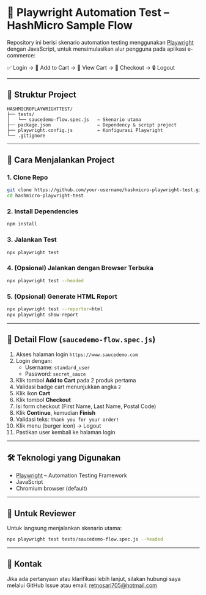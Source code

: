 # 🎯 Playwright Automation Test – HashMicro Sample Flow

Repository ini berisi skenario automation testing menggunakan [Playwright](https://playwright.dev/) dengan JavaScript, untuk mensimulasikan alur pengguna pada aplikasi e-commerce:

✅ Login → 🛒 Add to Cart → 🧾 View Cart → 🧾 Checkout → 🔒 Logout

---

## 📁 Struktur Project

```
HASHMICROPLAYWRIGHTTEST/
├── tests/
│   └── saucedemo-flow.spec.js   ← Skenario utama
├── package.json                 ← Dependency & script project
├── playwright.config.js         ← Konfigurasi Playwright
└── .gitignore
```

---

## 🚀 Cara Menjalankan Project

### 1. Clone Repo
```bash
git clone https://github.com/your-username/hashmicro-playwright-test.git
cd hashmicro-playwright-test
```

### 2. Install Dependencies
```bash
npm install
```

### 3. Jalankan Test
```bash
npx playwright test
```

### 4. (Opsional) Jalankan dengan Browser Terbuka
```bash
npx playwright test --headed
```

### 5. (Opsional) Generate HTML Report
```bash
npx playwright test --reporter=html
npx playwright show-report
```

---

## 🧪 Detail Flow (`saucedemo-flow.spec.js`)

1. Akses halaman login `https://www.saucedemo.com`
2. Login dengan:
   - Username: `standard_user`
   - Password: `secret_sauce`
3. Klik tombol **Add to Cart** pada 2 produk pertama
4. Validasi badge cart menunjukkan angka `2`
5. Klik ikon **Cart**
6. Klik tombol **Checkout**
7. Isi form checkout (First Name, Last Name, Postal Code)
8. Klik **Continue**, kemudian **Finish**
9. Validasi teks: `Thank you for your order!`
10. Klik menu (burger icon) → Logout
11. Pastikan user kembali ke halaman login

---

## 🛠 Teknologi yang Digunakan

- [Playwright](https://playwright.dev/) – Automation Testing Framework
- JavaScript
- Chromium browser (default)

---

## 👤 Untuk Reviewer

Untuk langsung menjalankan skenario utama:
```bash
npx playwright test tests/saucedemo-flow.spec.js --headed
```

---

## 📩 Kontak

Jika ada pertanyaan atau klarifikasi lebih lanjut, silakan hubungi saya melalui GitHub Issue atau email: retnosari705@hotmail.com